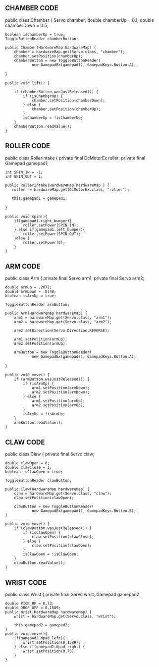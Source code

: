## CHAMBER CODE

public class Chamber {
Servo chamber;
double chamberUp = 0.1;
double chamberDown = 0.5;

    boolean isChamberUp = true;
    ToggleButtonReader chamberButton;

    public Chamber(HardwareMap hardwareMap) {
        chamber = hardwareMap.get(Servo.class, "chamber");
        chamber.setPosition(chamberUp);
        chamberButton = new ToggleButtonReader(
                new GamepadEx(gamepad1), GamepadKeys.Button.A);
}

    public void lift() {

        if (chamberButton.wasJustReleased()) {
            if (isChamberUp) {
                chamber.setPosition(chamberDown);
            } else {
                chamber.setPosition(chamberUp);
            }
            isChamberUp = !isChamberUp;
        }
        chamberButton.readValue();
    }
## ROLLER CODE

public class RollerIntake {
private final DcMotorEx roller;
    private final Gamepad gamepad1;


    int SPIN_IN = -1;
    int SPIN_OUT = 1;

    public RollerIntake(HardwareMap hardwareMap ) {
       roller  = hardwareMap.get(DcMotorEx.class, "roller");

       this.gamepad1 = gamepad1;
}

    public void spin(){
        if(gamepad1.right_bumper){
            roller.setPower(SPIN_IN);
        } else if(gamepad1.left_bumper){
            roller.setPower(SPIN_OUT);
        }else {
            roller.setPower(0);
        }
    }
## ARM CODE
public class Arm  {
private final Servo arm1;
private final Servo arm2;


    double armUp = .2072;
    double armDown = .8748;
    boolean isArmUp = true;

    ToggleButtonReader armButton;

    public Arm(HardwareMap hardwareMap) {
        arm1 = hardwareMap.get(Servo.class, "arm1");
        arm2 = hardwareMap.get(Servo.class, "arm2");

        arm2.setDirection(Servo.Direction.REVERSE);

        arm1.setPosition(armUp);
        arm2.setPosition(armUp);

        armButton = new ToggleButtonReader(
                new GamepadEx(gamepad2), GamepadKeys.Button.A);
}


    public void move() {
        if (armButton.wasJustReleased()) {
            if (isArmUp) {
                arm1.setPosition(armDown);
                arm2.setPosition(armDown);
            } else {
                arm1.setPosition(armUp);
                arm2.setPosition(armUp);
            }
            isArmUp = !isArmUp;
        }
        armButton.readValue();
    }
## CLAW CODE
public class Claw {
private final Servo claw;


    double clawOpen = 0;
    double clawClose = 1;
    boolean isClawOpen = true;
    
    ToggleButtonReader clawButton;

    public Claw(HardwareMap hardwareMap) {
        claw = hardwareMap.get(Servo.class, "claw");
        claw.setPosition(clawOpen);

        clawButton = new ToggleButtonReader(
                new GamepadEx(gamepad1), GamepadKeys.Button.B);
    }

    public void move() {
        if (clawButton.wasJustReleased()) {
            if (isClawOpen) {
                claw.setPosition(clawClose);
            } else {
                claw.setPosition(clawOpen);
            }
            isClawOpen = !isClawOpen;
        }
        clawButton.readValue();
    }
## WRIST CODE
public class Wrist {
private final Servo wrist;
Gamepad gamepad2;

    double PICK_UP = 0.73;
    double DROP_OFF = 0.1589;
    public Wrist(HardwareMap hardwareMap) {
        wrist = hardwareMap.get(Servo.class, "wrist");

        this.gamepad2 = gamepad2;
    }
    public void move(){
        if(gamepad2.dpad_left){
            wrist.setPosition(0.1589);
        } else if(gamepad2.dpad_right) {
            wrist.setPosition(0.73);
        }
    }
